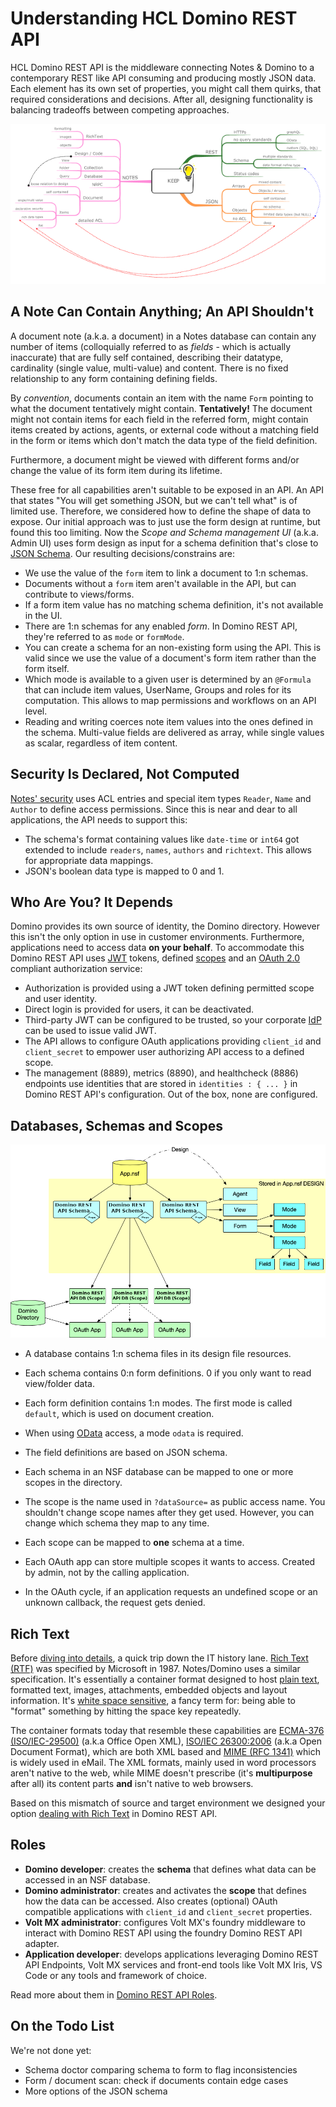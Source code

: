 # Understanding HCL Domino REST API

HCL Domino REST API is the middleware connecting Notes & Domino to a contemporary REST like API consuming and producing mostly JSON data. Each element has its own set of properties, you might call them quirks, that required considerations and decisions. After all, designing functionality is balancing tradeoffs between competing approaches.

[![Understanding Domino REST API](../assets/images/UnderstandingKEEP640.png)](../assets/images/UnderstandingKEEP.png)

## A Note Can Contain Anything; An API Shouldn't

A document note (a.k.a. a document) in a Notes database can contain any number of items (colloquially referred to as _fields_ - which is actually inaccurate) that are fully self contained, describing their datatype, cardinality (single value, multi-value) and content. There is no fixed relationship to any form containing defining fields.

By _convention_, documents contain an item with the name `Form` pointing to what the document tentatively might contain. **Tentatively!** The document might not contain items for each field in the referred form, might contain items created by actions, agents, or external code without a matching field in the form or items which don't match the data type of the field definition.

Furthermore, a document might be viewed with different forms and/or change the value of its form item during its lifetime.

These free for all capabilities aren't suitable to be exposed in an API. An API that states "You will get something JSON, but we can't tell what" is of limited use. Therefore, we considered how to define the shape of data to expose. Our initial approach was to just use the form design at runtime, but found this too limiting. Now the _Scope and Schema management UI_ (a.k.a. Admin UI) uses form design as input for a schema definition that's close to [JSON Schema](https://json-schema.org). Our resulting decisions/constrains are:

- We use the value of the `form` item to link a document to 1:n schemas.
- Documents without a `form` item aren't available in the API, but can contribute to views/forms.
- If a form item value has no matching schema definition, it's not available in the UI.
- There are 1:n schemas for any enabled *form*. In Domino REST API, they're referred to as `mode` or `formMode`.
- You can create a schema for an non-existing form using the API. This is valid since we use the value of a document's form item rather than the form itself.
- Which mode is available to a given user is determined by an `@Formula` that can include item values, UserName, Groups and roles for its computation. This allows to map permissions and workflows on an API level.
- Reading and writing coerces note item values into the ones defined in the schema. Multi-value fields are delivered as array, while single values as scalar, regardless of item content.

## Security Is Declared, Not Computed

[Notes' security](https://wissel.net/blog/2014/02/domino-development-back-to-basics-part-6-better-safe-than-sorry-security.html) uses ACL entries and special item types `Reader`, `Name` and `Author` to define access permissions. Since this is near and dear to all applications, the API needs to support this:

- The schema's format containing values like `date-time` or `int64` got extended to include `readers`, `names`, `authors` and `richtext`. This allows for appropriate data mappings.
- JSON's boolean data type is mapped to 0 and 1.

## Who Are You? It Depends

Domino provides its own source of identity, the Domino directory. However this isn't the only option in use in customer environments. Furthermore, applications need to access data **on your behalf**. To accommodate this Domino REST API uses [JWT](https://jwt.io) tokens, defined [scopes](../references/usingdominorestapi/scopes.md) and an [OAuth 2.0](https://oauth.net/2/) compliant authorization service:

- Authorization is provided using a JWT token defining permitted scope and user identity.
- Direct login is provided for users, it can be deactivated.
- Third-party JWT can be configured to be trusted, so your corporate [IdP](https://en.wikipedia.org/wiki/Identity_provider) can be used to issue valid JWT.
- The API allows to configure OAuth applications providing `client_id` and `client_secret` to empower user authorizing API access to a defined scope.
- The management (8889), metrics (8890), and healthcheck (8886) endpoints use identities that are stored in `identities : { ... }` in Domino REST API's configuration. Out of the box, none are configured.

## Databases, Schemas and Scopes

![Databases schema and scopes](../assets/images/KeepSchemaToApp.png)

- A database contains 1:n schema files in its design file resources.
- Each schema contains 0:n form definitions. 0 if you only want to read view/folder data.
- Each form definition contains 1:n modes. The first mode is called `default`, which is used on document creation.

- When using [OData](https://www.odata.org) access, a mode `odata` is required.

- The field definitions are based on JSON schema.
- Each schema in an NSF database can be mapped to one or more scopes in the directory.
- The scope is the name used in `?dataSource=` as public access name. You shouldn't change scope names after they get used. However, you can change which schema they map to any time.
- Each scope can be mapped to **one** schema at a time.
- Each OAuth app can store multiple scopes it wants to access. Created by admin, not by the calling application.
- In the OAuth cycle, if an application requests an undefined scope or an unknown callback, the request gets denied.

## Rich Text

Before [diving into details](../references/usingdominorestapi/richtext/index.md), a quick trip down the IT history lane. [Rich Text (RTF)](https://en.wikipedia.org/wiki/Rich_Text_Format) was specified by Microsoft in 1987. Notes/Domino uses a similar specification. It's essentially a container format designed to host [plain text](https://www.youtube.com/watch?v=_mZBa3sqTrI), formatted text, images, attachments, embedded objects and layout information. It's [white space sensitive](https://twitter.com/jordwalke/status/1272431278868987904), a fancy term for: being able to "format" something by hitting the space key repeatedly.

The container formats today that resemble these capabilities are [ECMA-376 (ISO/IEC-29500)](https://www.ecma-international.org/publications-and-standards/standards/ecma-376/) (a.k.a Office Open XML), [ISO/IEC 26300:2006](http://www.oasis-open.org/committees/download.php/19274/OpenDocument-v1.0ed2-cs1.pdf) (a.k.a Open Document Format), which are both XML based and [MIME (RFC 1341)](https://datatracker.ietf.org/doc/html/rfc1341) which is widely used in eMail. The XML formats, mainly used in word processors aren't native to the web, while MIME doesn't prescribe (it's **multipurpose** after all) its content parts **and** isn't native to web browsers.

Based on this mismatch of source and target environment we designed your option [dealing with Rich Text](../references/usingdominorestapi/richtext/index.md) in Domino REST API.

## Roles

- **Domino developer**: creates the **schema** that defines what data can be accessed in an NSF database.
- **Domino administrator**: creates and activates the **scope** that defines how the data can be accessed. Also creates (optional) OAuth compatible applications with `client_id` and `client_secret` properties.
- **Volt MX administrator**: configures Volt MX's foundry middleware to interact with Domino REST API using the foundry Domino REST API adapter.
- **Application developer**: develops applications leveraging Domino REST API Endpoints, Volt MX services and front-end tools like Volt MX Iris, VS Code or any tools and framework of choice.

Read more about them in [Domino REST API Roles](../references/usingdominorestapi/roles.md).

## On the Todo List

We're not done yet:

- Schema doctor comparing schema to form to flag inconsistencies
- Form / document scan: check if documents contain edge cases
- More options of the JSON schema
